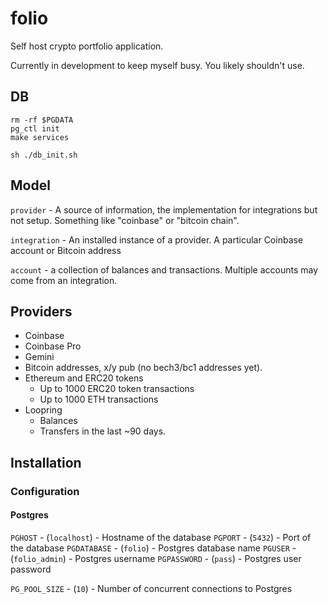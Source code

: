 # folio
Self host crypto portfolio application.

Currently in development to keep myself busy. You likely shouldn't use.

## DB

```
rm -rf $PGDATA
pg_ctl init
make services
```

```
sh ./db_init.sh
```

## Model

`provider` - A source of information, the implementation for integrations but not setup. Something like "coinbase" or "bitcoin chain".

`integration` - An installed instance of a provider. A particular Coinbase account or Bitcoin address

`account` - a collection of balances and transactions. Multiple accounts may come from an integration.


## Providers

* Coinbase
* Coinbase Pro
* Gemini
* Bitcoin addresses, x/y pub (no bech3/bc1 addresses yet).
* Ethereum and ERC20 tokens
  * Up to 1000 ERC20 token transactions
  * Up to 1000 ETH transactions
* Loopring
  * Balances
  * Transfers in the last ~90 days.


## Installation

### Configuration

#### Postgres

`PGHOST` - (`localhost`) - Hostname of the database
`PGPORT` - (`5432`) - Port of the database
`PGDATABASE` - (`folio`) - Postgres database name
`PGUSER` - (`folio_admin`) - Postgres username
`PGPASSWORD` - (`pass`) - Postgres user password

`PG_POOL_SIZE` - (`10`) - Number of concurrent connections to Postgres
